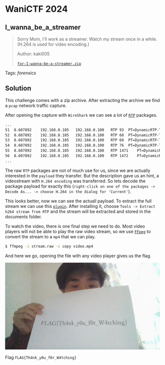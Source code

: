 # WaniCTF 2024

## I_wanna_be_a_streamer

> Sorry Mom, I'll work as a streamer.
> Watch my stream once in a while.
> (H.264 is used for video encoding.)
> 
>  Author: kaki005
>
> [`for-I-wanna-be-a-streamer.zip`](for-I-wanna-be-a-streamer.zip)

Tags: _forensics_

## Solution
This challenge comes with a zip archive. After extracting the archive we find a `pcap` network traffic capture.

After opening the capture with `WireShark` we can see a lot of [`RTP`](https://en.wikipedia.org/wiki/Real-time_Transport_Protocol) packages.

```bash
...
51	8.607892	192.168.0.105	192.168.0.100	RTP	93	PT=DynamicRTP-Type-96, SSRC=0x4823, Seq=6335, Time=3710872343
52	8.607892	192.168.0.105	192.168.0.100	RTP	60	PT=DynamicRTP-Type-96, SSRC=0x4823, Seq=6336, Time=3710872343, Mark
53	8.607892	192.168.0.105	192.168.0.100	RTP	60	PT=DynamicRTP-Type-96, SSRC=0x4823, Seq=6337, Time=3710872347
54	8.607892	192.168.0.105	192.168.0.100	RTP	76	PT=DynamicRTP-Type-96, SSRC=0x4823, Seq=6338, Time=3710872347
55	8.607892	192.168.0.105	192.168.0.100	RTP	1471	PT=DynamicRTP-Type-96, SSRC=0x4823, Seq=6339, Time=3710872347
56	8.607892	192.168.0.105	192.168.0.100	RTP	1472	PT=DynamicRTP-Type-96, SSRC=0x4823, Seq=6340, Time=3710872347
...
```

The raw `RTP` packages are not of much use for us, since we are actually interested in the `payload` they transfer. But the description gave us an hint, a videostream with `H.264 encoding` was transferred. So lets decode the package payload for exactly this (`right-click on one of the packages -> Decode As... -> choose H.264 in the dialog for 'Current'`).

This looks better, now we can see the actuall payload. To extract the full stream we can use this [`plugin`](https://github.com/volvet/h264extractor). After installing it, choose `Tools -> Extract h264 stream from RTP` and the stream will be extracted and stored in the documents folder.

To watch the video, there is one final step we need to do. Most video players will not be able to play the raw video stream, so we use [`FFpeg`](https://ffmpeg.org/) to convert the stream to a `mp4` that we can play.

```bash
$ ffmpeg -i stream.raw -c copy video.mp4
```

And here we go, opening the file with any video player gives us the flag.

![](flag.png)

Flag `FLAG{Th4nk_y0u_f0r_W4tching}`